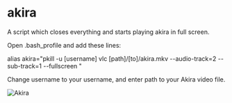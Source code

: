 # akira
A script which closes everything and starts playing akira in full screen.

Open .bash_profile and add these lines:

alias akira="pkill -u [username]
vlc [path]/[to]/akira.mkv --audio-track=2 --sub-track=1 --fullscreen
"

Change username to your username, and enter path to your Akira video file.

![Akira](https://i2.wp.com/www.heystorytellers.com/wp-content/uploads/2017/05/Akira-2.jpg)
